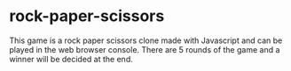 # rock-paper-scissors

This game is a rock paper scissors clone made with Javascript and can be played in the web browser console. There are 5 rounds of the game and a winner will be decided at the end.